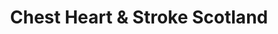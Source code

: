 ---
title: "Chest Heart & Stroke Scotland"
url: /edinburgh/chest-heart-and-stroke-scotland-portobello-high-street/
shop: charity
---